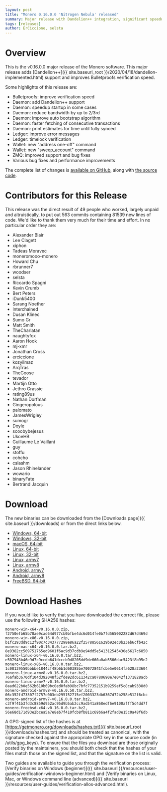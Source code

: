 ```yaml
---
layout: post
title: "Monero 0.16.0.0 'Nitrogen Nebula' released"
summary: Major release with Dandelion++ integration, significant speedups and more
tags: [releases]
author: ErCiccione, selsta
---
```


# Overview

This is the v0.16.0.0 major release of the Monero software. This major release adds [Dandelion++]({{ site.baseurl_root }}/2020/04/18/dandelion-implemented.html) support and improves Bulletproofs verification speed.

Some highlights of this release are:

- Bulletproofs: improve verification speed
- Daemon: add Dandelion++ support
- Daemon: speedup startup in some cases
- Daemon: reduce bandwidth by up to 2/3rd
- Daemon: improve auto bootstrap algorithm
- Daemon: faster fetching of consecutive transactions
- Daemon: print estimates for time until fully synced
- Ledger: improve error messages
- Ledger: timelock verification
- Wallet: new "address one-off" command
- Wallet: new "sweep_account" command
- ZMQ: improved support and bug fixes
- Various bug fixes and performance improvements

The complete list of changes is [available on GitHub](https://github.com/monero-project/monero/compare/v0.15.0.5...v0.16.0.0), along with [the source code](https://github.com/monero-project/monero/tree/v0.16.0.0).

# Contributors for this Release

This release was the direct result of 49 people who worked, largely unpaid and altruistically, to put out 563 commits containing 81539 new lines of code. We'd like to thank them very much for their time and effort. In no particular order they are:

- Alexander Blair
- Lee Clagett
- xiphon
- Tadeas Moravec
- moneromooo-monero
- Howard Chu
- rbrunner7
- woodser
- selsta
- Riccardo Spagni
- Kevin Crumb
- Bert Peters
- iDunk5400
- Sarang Noether
- Interchained
- Dusan Klinec
- Sumo Gr
- Matt Smith
- TheCharlatan
- naughtyfox
- Aaron Hook
- mj-xmr
- Jonathan Cross
- erciccione
- kozyilmaz
- ArqTras
- TheGoose
- tevador
- Martijn Otto
- Jethro Grassie
- rating89us
- Nathan Dorfman
- Gingeropolous
- palomato
- JamesWrigley
- sumogr
- Doyle
- scoobybejesus
- UkoeHB
- Guillaume Le Vaillant
- guy
- stoffu
- cohcho
- cslashm
- Jason Rhinelander
- wowario
- binaryFate
- Bertrand Jacquin

# Download

The new binaries can be downloaded from the [Downloads page]({{ site.baseurl }}/downloads) or from the direct links below.

- [Windows, 64-bit](https://downloads.getmonero.org/cli/monero-win-x64-v0.16.0.0.zip)
- [Windows, 32-bit](https://downloads.getmonero.org/cli/monero-win-x86-v0.16.0.0.zip)
- [macOS, 64-bit](https://downloads.getmonero.org/cli/monero-mac-x64-v0.16.0.0.tar.bz2)
- [Linux, 64-bit](https://downloads.getmonero.org/cli/monero-linux-x64-v0.16.0.0.tar.bz2)
- [Linux, 32-bit](https://downloads.getmonero.org/cli/monero-linux-x86-v0.16.0.0.tar.bz2)
- [Linux, armv7](https://downloads.getmonero.org/cli/monero-linux-armv7-v0.16.0.0.tar.bz2)
- [Linux, armv8](https://downloads.getmonero.org/cli/monero-linux-armv8-v0.16.0.0.tar.bz2)
- [Android, armv7](https://downloads.getmonero.org/cli/monero-android-armv7-v0.16.0.0.tar.bz2)
- [Android, armv8](https://downloads.getmonero.org/cli/monero-android-armv8-v0.16.0.0.tar.bz2)
- [FreeBSD, 64-bit](https://downloads.getmonero.org/cli/monero-freebsd-x64-v0.16.0.0.tar.bz2)

# Download Hashes

If you would like to verify that you have downloaded the correct file, please use the following SHA256 hashes:

```
monero-win-x64-v0.16.0.0.zip, f2750efb65b70ae9cad64d977cb0bfbe4dc6d014fe0b7fd565002282d67d469d
monero-win-x86-v0.16.0.0.zip, b1fc293dd9c12f90c7c343777298e86a22f25788561629b92ec0b23eb6cfb42c
monero-mac-x64-v0.16.0.0.tar.bz2, 8e9382cc509751765ed9601f6ac9d37cdb9e94dd5e541312545430e6617c6850
monero-linux-x64-v0.16.0.0.tar.bz2, e507943b46e9d7c9ccdb641dcccb9d8205dd9de660a0ab5566dac5423f8b95e2
monero-linux-x86-v0.16.0.0.tar.bz2, 1c08139550bbbbe1844cf48b6b1d60385be70072841fcbe5e0614fa628a23604
monero-linux-armv8-v0.16.0.0.tar.bz2, 76afab3670df104d392048f52fde92dc611342ca0780690e7e042f1371828acb
monero-linux-armv7-v0.16.0.0.tar.bz2, 8aad622b0e562b610b69bc0ed0fab98bc7bfc77352151b9259ef5c8cab9338d0
monero-android-armv8-v0.16.0.50.tar.bz2, 06c352fd73307f2757c003eb295152715ef2003323db6367d72b258e512f6cbc
monero-android-armv7-v0.16.0.0.tar.bz2, c3f9f41b3fd3c8859d952ac95d9b5ab2cc9ad541a868edf6e9100afff5d4dd7f
monero-freebsd-x64-v0.16.0.0.tar.bz2, 56e68d171d93e2bcea5a7e8eb7f410fcb8fb811c69b6a4f2fad0e15c0a48f6db
```

A GPG-signed list of the hashes is at [https://getmonero.org/downloads/hashes.txt]({{ site.baseurl_root }}/downloads/hashes.txt) and should be treated as canonical, with the signature checked against the appropriate GPG key in the source code (in /utils/gpg_keys). To ensure that the files you download are those originally posted by the maintainers, you should both check that the hashes of your files match those on the signed list, and that the signature on the list is valid.

Two guides are available to guide you through the verification process: [Verify binaries on Windows (beginner)]({{ site.baseurl }}/resources/user-guides/verification-windows-beginner.html) and [Verify binaries on Linux, Mac, or Windows command line (advanced)]({{ site.baseurl }}/resources/user-guides/verification-allos-advanced.html).
